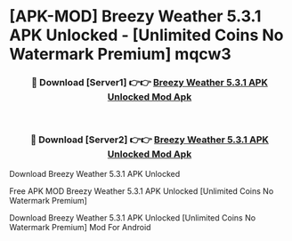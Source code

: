 # [APK-MOD] Breezy Weather 5.3.1 APK Unlocked - [Unlimited Coins No Watermark Premium] mqcw3



<div align="center">
<h3>🔴 Download [Server1] 👉👉 <a href="https://momento.my/?title=Breezy_Weather_5.3.1_APK_Unlocked">Breezy Weather 5.3.1 APK Unlocked Mod Apk</a></h3><br>

<h3>🔴 Download [Server2] 👉👉 <a href="https://momento.my/?title=Breezy_Weather_5.3.1_APK_Unlocked">Breezy Weather 5.3.1 APK Unlocked Mod Apk</a></h3>
</div>



Download Breezy Weather 5.3.1 APK Unlocked 

Free APK MOD Breezy Weather 5.3.1 APK Unlocked [Unlimited Coins No Watermark Premium]

Download Breezy Weather 5.3.1 APK Unlocked [Unlimited Coins No Watermark Premium] Mod For Android
